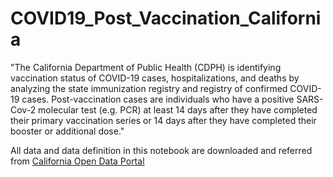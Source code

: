# COVID19_Post_Vaccination_California

"The California Department of Public Health (CDPH) is identifying vaccination status of COVID-19 cases, hospitalizations, and deaths by analyzing the state immunization registry and registry of confirmed COVID-19 cases. Post-vaccination cases are individuals who have a positive SARS-Cov-2 molecular test (e.g. PCR) at least 14 days after they have completed their primary vaccination series or 14 days after they have completed their booster or additional dose."

All data and data definition in this notebook are downloaded and referred from [California Open Data Portal](https://data.ca.gov/dataset/covid-19-post-vaccination-infection-data)
